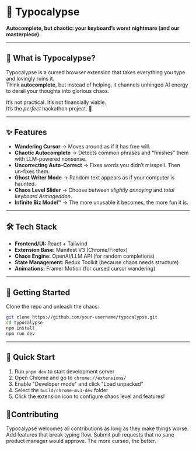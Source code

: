# 🔮 Typocalypse

**Autocomplete, but chaotic: your keyboard’s worst nightmare (and our masterpiece).**

---

## 🧨 What is Typocalypse?
Typocalypse is a cursed browser extension that takes everything you type and lovingly ruins it.  
Think **autocomplete**, but instead of helping, it channels unhinged AI energy to derail your thoughts into glorious chaos.  

It’s not practical. It’s not financially viable.  
It’s the *perfect* hackathon project. 🚀

---

## ✨ Features
- **Wandering Cursor** → Moves around as if it has free will.  
- **Chaotic Autocomplete** → Detects common phrases and “finishes” them with LLM-powered nonsense.  
- **Uncorrecting Auto-Correct** → Fixes words you didn’t misspell. Then un-fixes them.  
- **Ghost Writer Mode** → Random text appears as if your computer is haunted.  
- **Chaos Level Slider** → Choose between *slightly annoying* and *total keyboard Armageddon*.  
- **Infinite Biz Model™** → The more unusable it becomes, the more fun it is.  

---

## 🛠️ Tech Stack
- **Frontend/UI:** React + Tailwind  
- **Extension Base:** Manifest V3 (Chrome/Firefox)  
- **Chaos Engine:** OpenAI/LLM API (for random completions)  
- **State Management:** Redux Toolkit (because chaos needs structure)  
- **Animations:** Framer Motion (for cursed cursor wandering)  

---

## 🚀 Getting Started
Clone the repo and unleash the chaos:

```bash
git clone https://github.com/your-username/typocalypse.git
cd typocalypse
npm install
npm run dev
```
---

## 🚀 Quick Start

1. Run `pnpm dev` to start development server
2. Open Chrome and go to `chrome://extensions/`
3. Enable "Developer mode" and click "Load unpacked"
4. Select the `build/chrome-mv3-dev` folder
5. Click the extension icon to configure chaos level and features!

## 🤟Contributing

Typocalypse welcomes all contributions as long as they make things worse.
Add features that break typing flow.
Submit pull requests that no sane product manager would approve.
The more cursed, the better.
